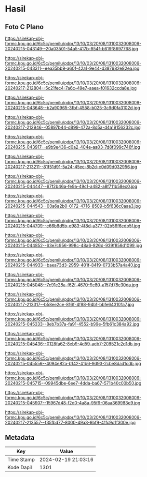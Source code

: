 # Hasil

## Foto C Plano

https://sirekap-obj-formc.kpu.go.id/6c5c/pemilu/pdpr/13/10/03/20/08/1310032008006-20240215-043149--20a03501-54a5-417b-954f-b619f8697768.jpg

https://sirekap-obj-formc.kpu.go.id/6c5c/pemilu/pdpr/13/10/03/20/08/1310032008006-20240215-043311--eea35bb9-a60f-42a1-9e44-d387982e82ea.jpg

https://sirekap-obj-formc.kpu.go.id/6c5c/pemilu/pdpr/13/10/03/20/08/1310032008006-20240217-212804--5c21fec4-7a6c-49e7-aaea-f01632ccda8e.jpg

https://sirekap-obj-formc.kpu.go.id/6c5c/pemilu/pdpr/13/10/03/20/08/1310032008006-20240215-043648--b2a90965-3fbf-4558-b025-3c9d0fa3102d.jpg

https://sirekap-obj-formc.kpu.go.id/6c5c/pemilu/pdpr/13/10/03/20/08/1310032008006-20240217-212946--05897b44-d899-472a-8d5a-d4a19156232c.jpg

https://sirekap-obj-formc.kpu.go.id/6c5c/pemilu/pdpr/13/10/03/20/08/1310032008006-20240215-043917--e9b9e436-d0a2-404e-aa03-7d8f099c746f.jpg

https://sirekap-obj-formc.kpu.go.id/6c5c/pemilu/pdpr/13/10/03/20/08/1310032008006-20240217-213211--81f51d91-5a24-45ec-8b2d-c0d09d032956.jpg

https://sirekap-obj-formc.kpu.go.id/6c5c/pemilu/pdpr/13/10/03/20/08/1310032008006-20240215-044447--97f2b46a-fe9a-49c1-a482-a8f711b58ec0.jpg

https://sirekap-obj-formc.kpu.go.id/6c5c/pemilu/pdpr/13/10/03/20/08/1310032008006-20240215-044543--00a6a2b0-0172-4716-8509-b5f636c0aaa3.jpg

https://sirekap-obj-formc.kpu.go.id/6c5c/pemilu/pdpr/13/10/03/20/08/1310032008006-20240215-044709--c66b8d5b-e983-4f8d-a377-02b56f6cdb5f.jpg

https://sirekap-obj-formc.kpu.go.id/6c5c/pemilu/pdpr/13/10/03/20/08/1310032008006-20240215-044852--63e7c956-998c-48a6-826d-939f856d1099.jpg

https://sirekap-obj-formc.kpu.go.id/6c5c/pemilu/pdpr/13/10/03/20/08/1310032008006-20240215-044933--baea73d3-2959-401f-8419-0733b57a4a40.jpg

https://sirekap-obj-formc.kpu.go.id/6c5c/pemilu/pdpr/13/10/03/20/08/1310032008006-20240215-045048--7c91c28a-f62f-4670-9c80-a157d78e30da.jpg

https://sirekap-obj-formc.kpu.go.id/6c5c/pemilu/pdpr/13/10/03/20/08/1310032008006-20240217-213317--b58ee2ce-816f-4f88-94b1-bbfe643101a7.jpg

https://sirekap-obj-formc.kpu.go.id/6c5c/pemilu/pdpr/13/10/03/20/08/1310032008006-20240215-045333--8eb7b37a-fa91-4552-b99e-5fb61c384a92.jpg

https://sirekap-obj-formc.kpu.go.id/6c5c/pemilu/pdpr/13/10/03/20/08/1310032008006-20240215-045436--0128fa62-8eb9-4d59-adb7-208521c2d1db.jpg

https://sirekap-obj-formc.kpu.go.id/6c5c/pemilu/pdpr/13/10/03/20/08/1310032008006-20240215-045556--4094e82a-b142-41b6-9d93-2cbe8dad1cdb.jpg

https://sirekap-obj-formc.kpu.go.id/6c5c/pemilu/pdpr/13/10/03/20/08/1310032008006-20240215-045715--09945dbe-6ee7-4dda-ba67-571b40c00b50.jpg

https://sirekap-obj-formc.kpu.go.id/6c5c/pemilu/pdpr/13/10/03/20/08/1310032008006-20240215-045907--15967d48-f2d0-4a8a-95f9-06aa369983e9.jpg

https://sirekap-obj-formc.kpu.go.id/6c5c/pemilu/pdpr/13/10/03/20/08/1310032008006-20240217-213557--f35fbd77-8000-49a3-9bf9-41fc9d1f300e.jpg


## Metadata

| Key        | Value               |
| ---------- | ------------------- |
| Time Stamp | 2024-02-19 21:03:16 |
| Kode Dapil | 1301                |



